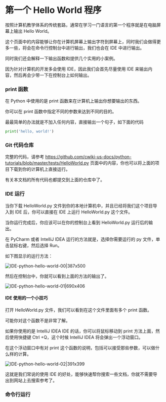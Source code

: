 # 第一个 Hello World 程序
按照计算机教学体系的传统套路，通常在学习一门语言的第一个程序就是在电脑屏幕上输出 Hello World。

这个页面中的内容能够让你在计算机屏幕上输出字符到屏幕上，同时我们会做得更多一些，将会在命令行控制台中进行输出，我们也会在 IDE 中进行输出。

同时我们还会解释一下输出函数和提供几个实用的小案例。

因为针对计算机的开发多会使用 IDE，因此我们会首先尽量使用 IDE 来输出内容，然后再会少带一下在控制台上如何输出。

### print 函数
在 Python 中使用的是 print 函数来在计算机上输出你想要输出的东西。

你可以在 print 函数中指定不同的参数来达到不同的目的。

最最简单的办法就是不加入任何内容，直接输出一个句子，如下面的代码

```python
print('hello, world!')
```

### Git 代码仓库
完整的代码，请参考 https://github.com/cwiki-us-docs/python-tutorials/blob/master/tests/HelloWorld.py 页面中的内容，你也可以将上面的项目下载到你的计算机上直接运行。

有关本文档的所有代码也都提交到上面的仓库中了。

### IDE 运行
当你下载 HelloWorld.py 文件到你的本地计算机中，并且已经将我们这个项目导入到 IDE 后，你可以直接在 IDE 上运行 HelloWorld.py 这个文件。

当你运行完成后，你应该可以在你的控制台上看到 HelloWorld.py 运行后的输出。

在 PyCharm 或者 IntelliJ IDEA 运行的方法就是，选择你需要运行的 py 文件，单击鼠标右键，然后选择 Run。

如下图显示的运行方法：

![IDE-python-hello-world-00|387x500](https://cdn.ossez.com/discourse-uploads/original/2X/9/9f219d78fe6b7124d8d6fe481e615f4acb434905.png)

然后在控制台中，你就可以看到上面的方法的输出了。

![IDE-python-hello-world-01|690x406](https://cdn.ossez.com/discourse-uploads/optimized/2X/3/3934138669943464c54c2c551789f8158f20cb27_2_690x406.png)

#### IDE 使用的一个小技巧
打开 HelloWorld.py 文件，我们可以看到在这个文件里面有多个 print 函数。

可能你对这个函数不是非常了解。

如果你使用的是 IntelliJ IDEA IDE 的话，你可以将鼠标移动到 print 方法上面，然后使用快捷键 Ctrl +Q，这个时候 IntelliJ IDEA 将会弹出一个浮动窗口。

在这个浮动窗口中有对 print 这个函数的说明，包括可以接受那些参数，可以做什么样的计算。

![IDE-python-hello-world-02|391x399](https://cdn.ossez.com/discourse-uploads/original/2X/c/c39fd4c07afe538e4ffc49051d55722877f17ee4.png)

这就是我们常说的使用 IDE 的好处，能够快速帮你搜索一些文档，你就不需要导出到网站上去搜索参考了。


### 命令行运行
